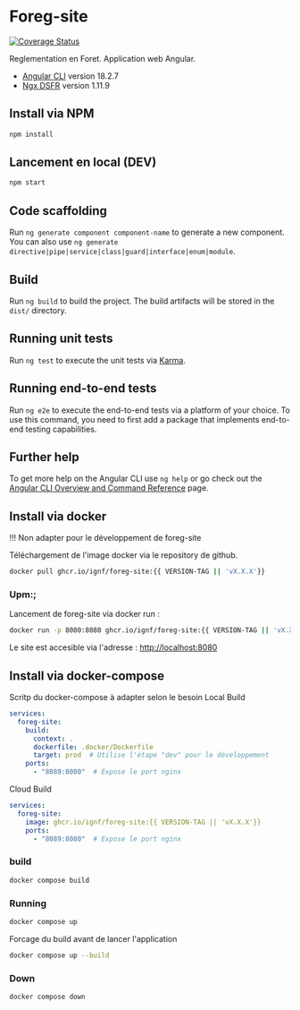 # Foreg-site

[![Coverage Status](https://coveralls.io/repos/github/IGNF/geoportail-environnement.beta.gouv.fr/badge.svg?branch=coveralls)](https://coveralls.io/github/IGNF/geoportail-environnement.beta.gouv.fr?branch=coveralls)

Reglementation en Foret. Application web Angular.

* [Angular CLI](https://github.com/angular/angular-cli) version 18.2.7
* [Ngx DSFR](https://foad.phm.education.gouv.fr/edugouvfr/ngx-dsfr/1-11-9/?path=/docs/introduction-readme--docs) version 1.11.9

## Install via NPM

```bash
npm install
```

## Lancement en local (DEV)

```bash
npm start
```

## Code scaffolding

Run `ng generate component component-name` to generate a new component. You can also use `ng generate directive|pipe|service|class|guard|interface|enum|module`.

## Build

Run `ng build` to build the project. The build artifacts will be stored in the `dist/` directory.

## Running unit tests

Run `ng test` to execute the unit tests via [Karma](https://karma-runner.github.io).

## Running end-to-end tests

Run `ng e2e` to execute the end-to-end tests via a platform of your choice. To use this command, you need to first add a package that implements end-to-end testing capabilities.

## Further help

To get more help on the Angular CLI use `ng help` or go check out the [Angular CLI Overview and Command Reference](https://angular.dev/tools/cli) page.

## Install via docker

!!! Non adapter pour le développement de foreg-site

Téléchargement de l'image docker via le repository de github.

```bash
docker pull ghcr.io/ignf/foreg-site:{{ VERSION-TAG || 'vX.X.X'}}
```

### Upm:;

Lancement de foreg-site via docker run :

```bash
docker run -p 8080:8080 ghcr.io/ignf/foreg-site:{{ VERSION-TAG || 'vX.X.X'}}
```

Le site est accesible via l'adresse : <http://localhost:8080>

## Install via docker-compose

Scritp du docker-compose à adapter selon le besoin
Local Build

```yaml
services:
  foreg-site:
    build:
      context: .
      dockerfile: .docker/Dockerfile
      target: prod  # Utilise l'étape "dev" pour le développement
    ports:
      - "8089:8080"  # Expose le port nginx

```

Cloud Build

```yaml
services:
  foreg-site:
    image: ghcr.io/ignf/foreg-site:{{ VERSION-TAG || 'vX.X.X'}}
    ports:
      - "8089:8080"  # Expose le port nginx
```

### build

```bash
docker compose build
```

### Running

```bash
docker compose up
```

Forcage du build avant de lancer l'application

```bash
docker compose up --build
```

### Down

```bash
docker compose down
```
